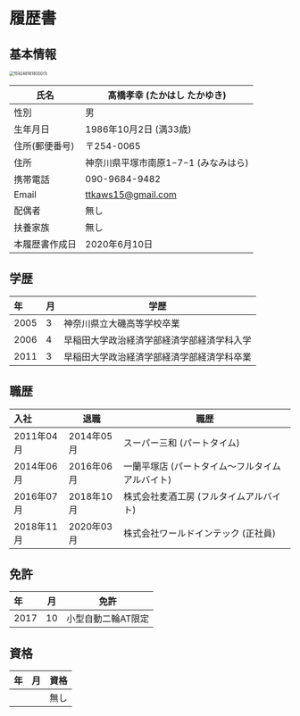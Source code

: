 # 履歴書

## 基本情報

<img src="https://user-images.githubusercontent.com/53632056/84987413-0c14b980-b17b-11ea-8ded-990a6b6218b2.jpg" alt="1592461618000(1)" style="zoom:50%;" />



| 氏名           | 髙橋孝幸 (たかはし たかゆき)         |
| -------------- | ------------------------------------ |
| 性別           | 男                                   |
| 生年月日       | 1986年10月2日 (満33歳)               |
| 住所(郵便番号) | 〒254-0065                           |
| 住所           | 神奈川県平塚市南原1−7−1 (みなみはら) |
| 携帯電話       | 090-9684-9482                        |
| Email          | ttkaws15@gmail.com                   |
| 配偶者         | 無し                                 |
| 扶養家族       | 無し                                 |
| 本履歴書作成日 | 2020年6月10日                        |



## 学歴

| 年   | 月   | 学歴                                       |
| :--- | ---- | ------------------------------------------ |
| 2005 | 3    | 神奈川県立大磯高等学校卒業                 |
| 2006 | 4    | 早稲田大学政治経済学部経済学部経済学科入学 |
| 2011 | 3    | 早稲田大学政治経済学部経済学部経済学科卒業 |



## 職歴

| 入社       | 退職       | 職歴                                            |
| :--------- | ---------- | ----------------------------------------------- |
| 2011年04月 | 2014年05月 | スーパー三和 (パートタイム)                     |
| 2014年06月 | 2016年06月 | 一蘭平塚店 (パートタイム〜フルタイムアルバイト) |
| 2016年07月 | 2018年10月 | 株式会社麦酒工房 (フルタイムアルバイト)         |
| 2018年11月 | 2020年03月 | 株式会社ワールドインテック (正社員)             |



## 免許

| 年   | 月   | 免許               |
| :--- | ---- | ------------------ |
| 2017 | 10   | 小型自動二輪AT限定 |



## 資格

| 年   | 月   | 資格 |
| :--- | ---- | ---- |
|      |      | 無し |